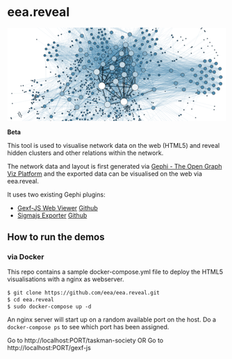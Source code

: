 # eea.reveal

![Gephi](https://github.com/eea/eea.reveal/raw/master/docs/network-example.png)

**Beta**

This tool is used to visualise network data on the web (HTML5) and reveal hidden clusters and other relations within the network.

The network data and layout is first generated via [Gephi - The Open Graph Viz Platform](https://github.com/gephi/gephi) and the exported data can be visualised on the web via eea.reveal.

It uses two existing Gephi plugins:

 - [Gexf-JS Web Viewer](https://marketplace.gephi.org/plugin/gexf-js-web-viewer/) [Github](https://github.com/raphv/gexf-js)
 - [Sigmajs Exporter](https://marketplace.gephi.org/plugin/sigmajs-exporter/) [Github](https://github.com/oxfordinternetinstitute/gephi-plugins/tree/sigmaexporter-plugin/modules/sigmaExporter) 

## How to run the demos

### via Docker

This repo contains a sample docker-compose.yml file to deploy the HTML5 visualisations with a nginx as webserver.

```
$ git clone https://github.com/eea/eea.reveal.git
$ cd eea.reveal
$ sudo docker-compose up -d
```

An nginx server will start up on a random available port on the host. Do a ```docker-compose ps``` to see which port has been assigned. 

Go to http://localhost:PORT/taskman-society
OR
Go to http://localhost:PORT/gexf-js
